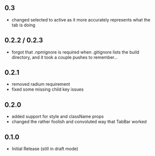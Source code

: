 ## 0.3
* changed selected to active as it more accurately represents what the tab is doing

## 0.2.2 / 0.2.3
* forgot that .npmignore is required when .gitignore lists the build directory, and it took a couple pushes to remember...

## 0.2.1
* removed radium requirement
* fixed some missing child key issues

## 0.2.0
* added support for style and className props
* changed the rather foolish and convoluted way that TabBar worked

## 0.1.0
* Initial Release (still in draft mode)